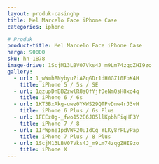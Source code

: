 ```yaml
---
layout: produk-casinghp
title: Mel Marcelo Face iPhone Case
categories: iphone

# Produk
product-title: Mel Marcelo Face iPhone Case
harga: 90000
sku: hn-1878
image-drive: 1ScjM13LBV07Vks4J_m9Lm74zqgZHI9zo
gallery:
  - url: 1_wWmhBNybyuZiAZqGDr1dH0GZ10EbK4H
    title: iPhone 5 / 5s / SE
  - url: 1qzupDnBBZzwlR8sQfYjfDeNmQsH8xo4q
    title: iPhone 6 / 6s
  - url: 1KT3BxAkg-uwz0YKWS29QTPvDnw4rJ3vH
    title: iPhone 6 Plus / 6s Plus
  - url: 1FEEzOg-_fwo152E6JO5llKpbhFiqHF3Y
    title: iPhone 7 / 8
  - url: 1IrWpne1pdVWF20uIdCg_YLKy8rFLyPap
    title: iPhone 7 Plus / 8 Plus
  - url: 1ScjM13LBV07Vks4J_m9Lm74zqgZHI9zo
    title: iPhone X
---
```

